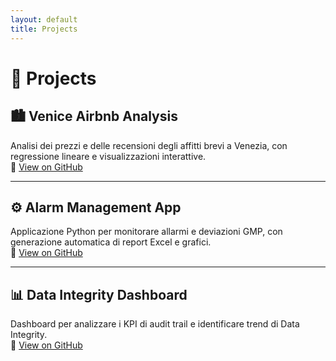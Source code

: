 ```yaml
---
layout: default
title: Projects
---
```


# 💼 Projects

## 🏙 Venice Airbnb Analysis
Analisi dei prezzi e delle recensioni degli affitti brevi a Venezia, con regressione lineare e visualizzazioni interattive.  
🔗 [View on GitHub](https://github.com/scarpl/venice-airbnb)

---

## ⚙️ Alarm Management App
Applicazione Python per monitorare allarmi e deviazioni GMP, con generazione automatica di report Excel e grafici.  
🔗 [View on GitHub](https://github.com/scarpl/alarm-monitor)

---

## 📊 Data Integrity Dashboard
Dashboard per analizzare i KPI di audit trail e identificare trend di Data Integrity.  
🔗 [View on GitHub](https://github.com/scarpl/data-integrity-dashboard)
